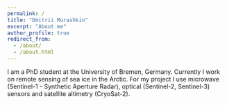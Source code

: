 ```yaml
---
permalink: /
title: "Dmitrii Murashkin"
excerpt: "About me"
author_profile: true
redirect_from: 
  - /about/
  - /about.html
---
```


I am a PhD student at the University of Bremen, Germany.
Currently I work on remote sensing of sea ice in the Arctic.
For my project I use microwave (Sentinel-1 - Synthetic Aperture Radar), optical (Sentinel-2, Sentinel-3) sensors and satellite altimetry (CryoSat-2). 

